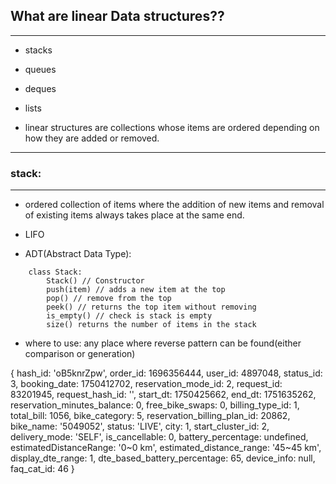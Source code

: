 ## What are linear Data structures??
---
- stacks
- queues
- deques
- lists

- linear structures are collections whose items are ordered depending on how they are added or removed.
---
### stack:
---
- ordered collection of items where the addition of new items and removal of existing items always takes place at the same end.
- LIFO
 
- ADT(Abstract Data Type):
```
    class Stack:
        Stack() // Constructor
        push(item) // adds a new item at the top
        pop() // remove from the top
        peek() // returns the top item without removing
        is_empty() // check is stack is empty
        size() returns the number of items in the stack
```

- where to use: any place where reverse pattern can be found(either comparison or generation)



{
hash_id: 'oB5knrZpw',
order_id: 1696356444,
user_id: 4897048,
status_id: 3,
booking_date: 1750412702,
reservation_mode_id: 2,
request_id: 83201945,
request_hash_id: '',
start_dt: 1750425662,
end_dt: 1751635262,
reservation_minutes_balance: 0,
free_bike_swaps: 0,
billing_type_id: 1,
total_bill: 1056,
bike_category: 5,
reservation_billing_plan_id: 20862,
bike_name: '5049052',
status: 'LIVE',
city: 1,
start_cluster_id: 2,
delivery_mode: 'SELF',
is_cancellable: 0,
battery_percentage: undefined,
estimatedDistanceRange: '0~0 km',
estimated_distance_range: '45~45 km',
display_dte_range: 1,
dte_based_battery_percentage: 65,
device_info: null,
faq_cat_id: 46
 }